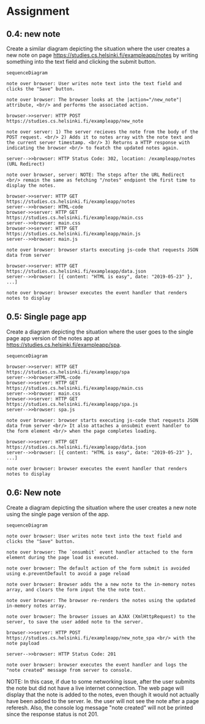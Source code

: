 # Assignment

## 0.4: new note

Create a similar diagram depicting the situation where the user creates a new note on page https://studies.cs.helsinki.fi/exampleapp/notes by writing something into the text field and clicking the submit button.

```mermaid
sequenceDiagram

note over browser: User writes note text into the text field and clicks the "Save" button.

note over browser: The browser looks at the |action="/new_note"| attribute, <br/> and performs the associated action.

browser->>server: HTTP POST https://studies.cs.helsinki.fi/exampleapp/new_note 

note over server: 1) The server recieves the note from the body of the POST request. <br/> 2) Adds it to notes array with the note text and the current server timestamp. <br/> 3) Returns a HTTP response with indicating the browser <br/> to featch the updated notes again.

server-->>browser: HTTP Status Code: 302, location: /exampleapp/notes (URL Redirect)

note over browser, server: NOTE: The steps after the URL Redirect <br/> remain the same as fetching "/notes" endpiont the first time to display the notes.

browser->>server: HTTP GET https://studies.cs.helsinki.fi/exampleapp/notes
server-->>browser: HTML-code
browser->>server: HTTP GET https://studies.cs.helsinki.fi/exampleapp/main.css
server-->>browser: main.css
browser->>server: HTTP GET https://studies.cs.helsinki.fi/exampleapp/main.js
server-->>browser: main.js

note over browser: browser starts executing js-code that requests JSON data from server

browser->>server: HTTP GET https://studies.cs.helsinki.fi/exampleapp/data.json
server-->>browser: [{ content: "HTML is easy", date: "2019-05-23" }, ...]

note over browser: browser executes the event handler that renders notes to display
```

## 0.5: Single page app

Create a diagram depicting the situation where the user goes to the single page app version of the notes app at https://studies.cs.helsinki.fi/exampleapp/spa.

```mermaid
sequenceDiagram

browser->>server: HTTP GET https://studies.cs.helsinki.fi/exampleapp/spa
server-->>browser:HTML-code
browser->>server: HTTP GET https://studies.cs.helsinki.fi/exampleapp/main.css
server-->>browser: main.css
browser->>server: HTTP GET https://studies.cs.helsinki.fi/exampleapp/spa.js
server-->>browser: spa.js

note over browser: browser starts executing js-code that requests JSON data from server <br/> It also attaches a onsubmit event handler to the form element <br/> when the page completes loading.

browser->>server: HTTP GET https://studies.cs.helsinki.fi/exampleapp/data.json
server-->>browser: [{ content: "HTML is easy", date: "2019-05-23" }, ...]

note over browser: browser executes the event handler that renders notes to display
```

## 0.6: New note

Create a diagram depicting the situation where the user creates a new note using the single page version of the app.

```mermaid
sequenceDiagram

note over browser: User writes note text into the text field and clicks the "Save" button.

note over browser: The `onsumbit` event handler attached to the form element during the page load is executed.

note over browser: The default action of the form submit is avoided using e.preventDefault to avoid a page reload

note over browser: Browser adds the a new note to the in-memory notes array, and clears the form input the the note text.

note over browser: The browser re-renders the notes using the updated in-memory notes array.

note over browser: The browser issues an AJAX (XmlHttpRequest) to the server, to save the user added note to the server.

browser->>server: HTTP POST https://studies.cs.helsinki.fi/exampleapp/new_note_spa <br/> with the note payload

server-->>browser: HTTP Status Code: 201

note over browser: browser executes the event handler and logs the "note created" message from server to console.
```

NOTE: In this case, if due to some networking issue, after the user submits the note but did not have a live internet connection. The web page will display that the note is added to the notes, even though it would not actually have been added to the server. Ie. the user will not see the note after a page referesh. Also, the console log message "note created" will not be printed since the response status is not 201.